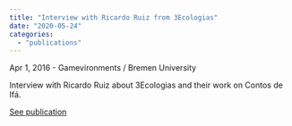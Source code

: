 ```yaml
---
title: "Interview with Ricardo Ruiz from 3Ecologias"
date: "2020-05-24"
categories: 
  - "publications"
---
```


Apr 1, 2016 - Gamevironments / Bremen University

Interview with Ricardo Ruiz about 3Ecologias and their work on Contos de Ifá.

[See publication](http://elib.suub.uni-bremen.de/edocs/00105344-1.pdf)
